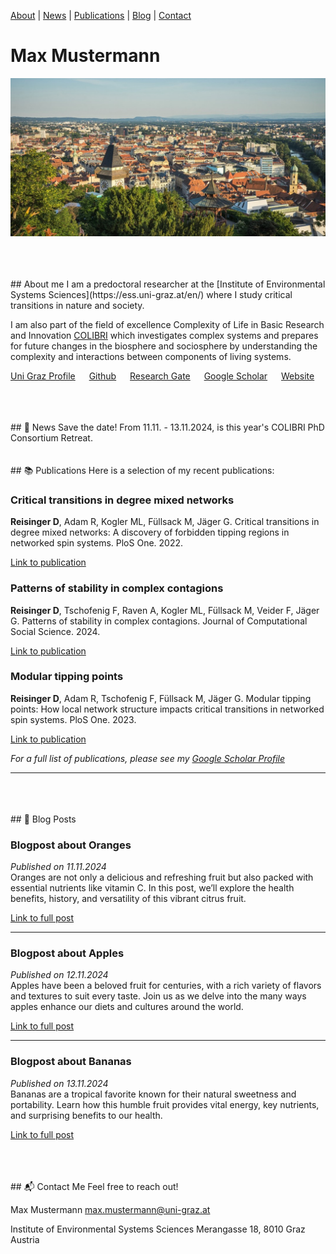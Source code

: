 [About](#about) | [News](#news) | [Publications](#publications) | [Blog](#blog) | [Contact](#contact)

# Max Mustermann
![image](banner.jpg)


<br>
<br>
<br>
## About me <a name="about"></a>
I am a predoctoral researcher at the [Institute of Environmental Systems Sciences](https://ess.uni-graz.at/en/) where I study critical transitions in nature and society. 

I am also part of the field of excellence Complexity of Life in Basic Research and Innovation [COLIBRI](https://colibri.uni-graz.at/en/) which investigates complex systems and prepares for future changes in the biosphere and sociosphere by understanding the complexity and interactions between components of living systems. 

[Uni Graz Profile](https://online.uni-graz.at/kfu_online/visitenkarte.show_vcard?pPersonenId=3647147652461D50&pPersonenGruppe=3) &emsp; [Github](https://github.com/spanadiel) &emsp; [Research Gate](https://www.researchgate.net/profile/Daniel-Reisinger-2) &emsp; [Google Scholar](https://scholar.google.com/citations?user=BM5QVbUAAAAJ&hl=en) &emsp; [Website](https://notblue.red/)

<br>
<br>
<br>
## 📰 News <a name="news"></a>
Save the date! From 11.11. - 13.11.2024, is this year's COLIBRI PhD Consortium Retreat. 


<br>
<br>
<br>
## 📚 Publications <a name="publications"></a>
Here is a selection of my recent publications:

### Critical transitions in degree mixed networks 
   **Reisinger D**, Adam R, Kogler ML, Füllsack M, Jäger G. Critical transitions in degree mixed networks: A discovery of forbidden tipping regions in networked spin systems. PloS One. 2022.
   
   [Link to publication](https://journals.plos.org/plosone/article?id=10.1371/journal.pone.0277347)


### Patterns of stability in complex contagions
   **Reisinger D**, Tschofenig F, Raven A, Kogler ML, Füllsack M, Veider F, Jäger G. Patterns of stability in complex contagions. Journal of Computational Social Science. 2024.
   
   [Link to publication](https://link.springer.com/article/10.1007/s42001-024-00294-3)


### Modular tipping points
   **Reisinger D**, Adam R, Tschofenig F, Füllsack M, Jäger G. Modular tipping points: How local network structure impacts critical transitions in networked spin systems. PloS One. 2023.
   
   [Link to publication](https://journals.plos.org/plosone/article?id=10.1371/journal.pone.0292935)

*For a full list of publications, please see my [Google Scholar Profile](https://scholar.google.com/citations?user=BM5QVbUAAAAJ&hl=en)* 

---


<br>
<br>
<br>
## 📝 Blog Posts <a name="blog"></a>

### Blogpost about Oranges
*Published on 11.11.2024*  
Oranges are not only a delicious and refreshing fruit but also packed with essential nutrients like vitamin C. In this post, we’ll explore the health benefits, history, and versatility of this vibrant citrus fruit.

[Link to full post](./blog/post-template.md)

---

### Blogpost about Apples
*Published on 12.11.2024*  
Apples have been a beloved fruit for centuries, with a rich variety of flavors and textures to suit every taste. Join us as we delve into the many ways apples enhance our diets and cultures around the world.

[Link to full post](./blog/post-template.md)

---

### Blogpost about Bananas
*Published on 13.11.2024*  
Bananas are a tropical favorite known for their natural sweetness and portability. Learn how this humble fruit provides vital energy, key nutrients, and surprising benefits to our health.

[Link to full post](./blog/post-template.md)


<br>
<br>
<br>
## 📬 Contact Me <a name="contact"></a>
Feel free to reach out!

Max Mustermann
max.mustermann@uni-graz.at

Institute of Environmental Systems Sciences
Merangasse 18, 8010 Graz
Austria
